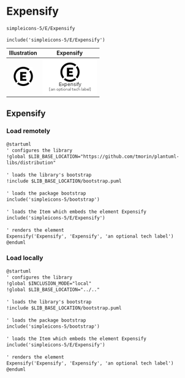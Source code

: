 # Expensify


```text
simpleicons-5/E/Expensify
```

```text
include('simpleicons-5/E/Expensify')
```



| Illustration | Expensify |
| :---: | :---: |
| ![illustration for Illustration](../../simpleicons-5/E/Expensify.png) | ![illustration for Expensify](../../simpleicons-5/E/Expensify.Local.png) |




## Expensify

### Load remotely
```plantuml
@startuml
' configures the library
!global $LIB_BASE_LOCATION="https://github.com/tmorin/plantuml-libs/distribution"

' loads the library's bootstrap
!include $LIB_BASE_LOCATION/bootstrap.puml

' loads the package bootstrap
include('simpleicons-5/bootstrap')

' loads the Item which embeds the element Expensify
include('simpleicons-5/E/Expensify')

' renders the element
Expensify('Expensify', 'Expensify', 'an optional tech label')
@enduml
```

### Load locally
```plantuml
@startuml
' configures the library
!global $INCLUSION_MODE="local"
!global $LIB_BASE_LOCATION="../.."

' loads the library's bootstrap
!include $LIB_BASE_LOCATION/bootstrap.puml

' loads the package bootstrap
include('simpleicons-5/bootstrap')

' loads the Item which embeds the element Expensify
include('simpleicons-5/E/Expensify')

' renders the element
Expensify('Expensify', 'Expensify', 'an optional tech label')
@enduml
```


